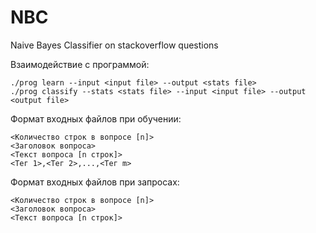 # NBC
Naive Bayes Classifier on stackoverflow questions

Взаимодействие с программой:

	./prog learn --input <input file> --output <stats file>
	./prog classify --stats <stats file> --input <input file> --output <output file>
  
Формат входных файлов при обучении:

	<Количество строк в вопросе [n]>
	<Заголовок вопроса>
	<Текст вопроса [n строк]>
	<Тег 1>,<Тег 2>,...,<Тег m>
  
Формат входных файлов при запросах:

	<Количество строк в вопросе [n]>
	<Заголовок вопроса>
	<Текст вопроса [n строк]>
